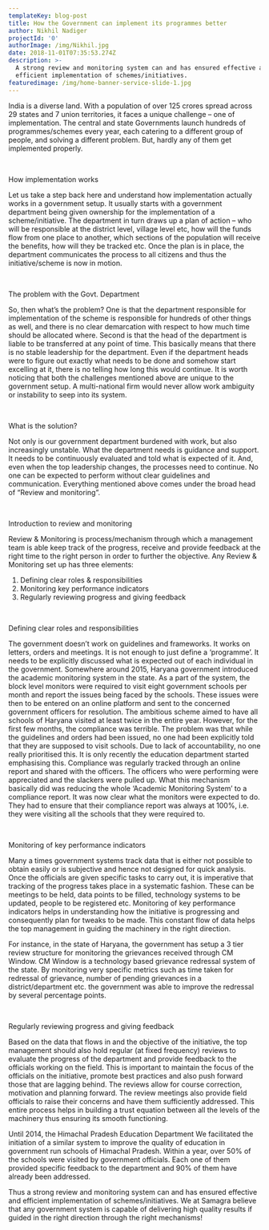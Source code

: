 ```yaml
---
templateKey: blog-post
title: How the Government can implement its programmes better
author: Nikhil Nadiger
projectId: '0'
authorImage: /img/Nikhil.jpg
date: 2018-11-01T07:35:53.274Z
description: >-
  A strong review and monitoring system can and has ensured effective and
  efficient implementation of schemes/initiatives.
featuredimage: /img/home-banner-service-slide-1.jpg
---
```

<p>India is a diverse land. With a population of over 125 crores spread across 29 states and 7 union territories, it faces a unique challenge &ndash; one of implementation. The central and state Governments launch hundreds of programmes/schemes every year, each catering to a different group of people, and solving a different problem. But, hardly any of them get implemented properly.</p><p>&nbsp;</p><p>How implementation works</p><p>Let us take a step back here and understand how implementation actually works in a government setup. It usually starts with a government department being given ownership for the implementation of a scheme/initiative. The department in turn draws up a plan of action &ndash; who will be responsible at the district level, village level etc, how will the funds flow from one place to another, which sections of the population will receive the benefits, how will they be tracked etc. Once the plan is in place, the department communicates the process to all citizens and thus the initiative/scheme is now in motion.</p><p>&nbsp;</p><p>The problem with the Govt. Department</p><p>So, then what&rsquo;s the problem? One is that the department responsible for implementation of the scheme is responsible for hundreds of other things as well, and there is no clear demarcation with respect to how much time should be allocated where. Second is that the head of the department is liable to be transferred at any point of time. This basically means that there is no stable leadership for the department. Even if the department heads were to figure out exactly what needs to be done and somehow start excelling at it, there is no telling how long this would continue. It is worth noticing that both the challenges mentioned above are unique to the government setup. A multi-national firm would never allow work ambiguity or instability to seep into its system.</p><p>&nbsp;</p><p>What is the solution?</p><p>Not only is our government department burdened with work, but also increasingly unstable. What the department needs is guidance and support. It needs to be continuously evaluated and told what is expected of it. And, even when the top leadership changes, the processes need to continue. No one can be expected to perform without clear guidelines and communication. Everything mentioned above comes under the broad head of &ldquo;Review and monitoring&rdquo;.</p><p>&nbsp;</p><p>Introduction to review and monitoring</p><p>Review &amp; Monitoring is process/mechanism through which a management team is able keep track of the progress, receive and provide feedback at the right time to the right person in order to further the objective. Any Review &amp; Monitoring set up has three elements:</p><ol><li>Defining clear roles &amp; responsibilities</li><li>Monitoring key performance indicators</li><li>Regularly reviewing progress and giving feedback</li></ol><p>&nbsp;</p><p>Defining clear roles and responsibilities</p><p>The government doesn&rsquo;t work on guidelines and frameworks. It works on letters, orders and meetings. It is not enough to just define a &lsquo;programme&rsquo;. It needs to be explicitly discussed what is expected out of each individual in the government. Somewhere around 2015, Haryana government introduced the academic monitoring system in the state. As a part of the system, the block level monitors were required to visit eight government schools per month and report the issues being faced by the schools. These issues were then to be entered on an online platform and sent to the concerned government officers for resolution. The ambitious scheme aimed to have all schools of Haryana visited at least twice in the entire year. However, for the first few months, the compliance was terrible. The problem was that while the guidelines and orders had been issued, no one had been explicitly told that they are supposed to visit schools. Due to lack of accountability, no one really prioritised this. It is only recently the education department started emphasising this. Compliance was regularly tracked through an online report and shared with the officers. The officers who were performing were appreciated and the slackers were pulled up. What this mechanism basically did was reducing the whole &lsquo;Academic Monitoring System&rsquo; to a compliance report. It was now clear what the monitors were expected to do. They had to ensure that their compliance report was always at 100%, i.e. they were visiting all the schools that they were required to.</p><p>&nbsp;</p><p>Monitoring of key performance indicators</p><p>Many a times government systems track data that is either not possible to obtain easily or is subjective and hence not designed for quick analysis. Once the officials are given specific tasks to carry out, it is imperative that tracking of the progress takes place in a systematic fashion. These can be meetings to be held, data points to be filled, technology systems to be updated, people to be registered etc. Monitoring of key performance indicators helps in understanding how the initiative is progressing and consequently plan for tweaks to be made. This constant flow of data helps the top management in guiding the machinery in the right direction.</p><p>For instance, in the state of Haryana, the government has setup a 3 tier review structure for monitoring the grievances received through CM Window. CM Window is a technology based grievance redressal system of the state. By monitoring very specific metrics such as time taken for redressal of grievance, number of pending grievances in a district/department etc. the government was able to improve the redressal by several percentage points.</p><p>&nbsp;</p><p>Regularly reviewing progress and giving feedback</p><p>Based on the data that flows in and the objective of the initiative, the top management should also hold regular (at fixed frequency) reviews to evaluate the progress of the department and provide feedback to the officials working on the field. This is important to maintain the focus of the officials on the initiative, promote best practices and also push forward those that are lagging behind. The reviews allow for course correction, motivation and planning forward. The review meetings also provide field officials to raise their concerns and have them sufficiently addressed. This entire process helps in building a trust equation between all the levels of the machinery thus ensuring its smooth functioning.</p><p>Until 2014, the Himachal Pradesh Education Department We facilitated the initiation of a similar system to improve the quality of education in government run schools of Himachal Pradesh. Within a year, over 50% of the schools were visited by government officials. Each one of them provided specific feedback to the department and 90% of them have already been addressed.</p><p>Thus a strong review and monitoring system can and has ensured effective and efficient implementation of schemes/initiatives. We at Samagra believe that any government system is capable of delivering high quality results if guided in the right direction through the right mechanisms!</p>
